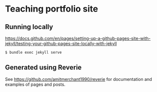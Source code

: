 # Teaching portfolio site

## Running locally

https://docs.github.com/en/pages/setting-up-a-github-pages-site-with-jekyll/testing-your-github-pages-site-locally-with-jekyll

```bash
$ bundle exec jekyll serve
```

## Generated using Reverie

See https://github.com/amitmerchant1990/reverie for documentation and examples of pages and posts.
